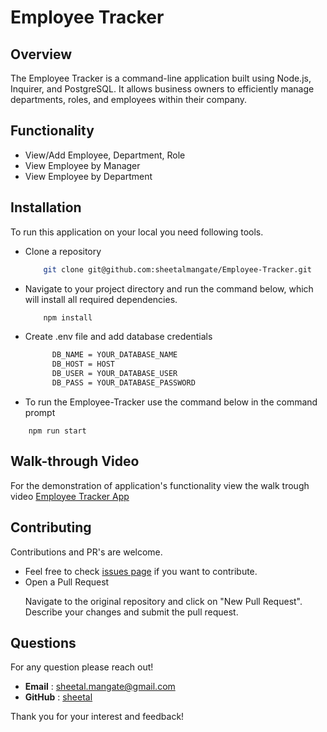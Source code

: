 # Employee Tracker

## Overview

The Employee Tracker is a command-line application built using Node.js, Inquirer, and PostgreSQL. It allows business owners to efficiently manage departments, roles, and employees within their company.

## Functionality
- View/Add Employee, Department, Role
- View Employee by Manager
- View Employee by Department


## Installation

To run this application on your local you need following tools.

- Clone a repository 
  ```sh
      git clone git@github.com:sheetalmangate/Employee-Tracker.git
  ```
- Navigate to your project directory and run the command below, which will install all required dependencies. 
  ```sh
      npm install
  ```

- Create .env file and add database credentials
  ```sh
        DB_NAME = YOUR_DATABASE_NAME
        DB_HOST = HOST
        DB_USER = YOUR_DATABASE_USER
        DB_PASS = YOUR_DATABASE_PASSWORD
  ```

- To run the Employee-Tracker use the command below in the command prompt
```
    npm run start
```

## Walk-through Video     
 For the demonstration of application's functionality view the walk trough video 
 [Employee Tracker App](https://app.screencastify.com/v3/watch/UE2FAjDIQRoz6vP6IIH8)


## Contributing
Contributions and PR's are welcome.

- Feel free to check [issues page](https://github.com/sheetalmangate/weather_dashboard/issues) if you want to contribute.
- Open a Pull Request 
    <p>Navigate to the original repository and click on "New Pull Request". Describe your changes and submit the pull request.</p>

## Questions
  For any question please reach out!

  - **Email** : [sheetal.mangate@gmail.com](sheetal.mangate@gmail.com)
  - **GitHub** : [sheetal](https://github.com/sheetalmangate) 

Thank you for your interest and feedback! 
